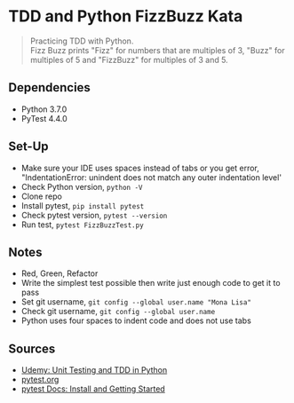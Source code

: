 # TDD and Python FizzBuzz Kata

>Practicing TDD with Python.  
>Fizz Buzz prints "Fizz" for numbers that are multiples of 3, "Buzz" for multiples of 5 and "FizzBuzz" for multiples of 3 and 5.

## Dependencies

- Python 3.7.0
- PyTest 4.4.0
  

## Set-Up

- Make sure your IDE uses spaces instead of tabs or you get error, "IndentationError: unindent does not match any outer indentation level'
- Check Python version, `python -V`
- Clone repo
- Install pytest, `pip install pytest`
- Check pytest version, `pytest --version`
- Run test, `pytest FizzBuzzTest.py`

## Notes

- Red, Green, Refactor
- Write the simplest test possible then write just enough code to get it to pass
- Set git username, `git config --global user.name "Mona Lisa"`
- Check git username, `git config --global user.name`
- Python uses four spaces to indent code and does not use tabs


## Sources

- [Udemy: Unit Testing and TDD in Python](https://www.udemy.com/unit-testing-and-tdd-in-python/)
- [pytest.org](https://docs.pytest.org)
- [pytest Docs: Install and Getting Started](https://docs.pytest.org/en/3.0.0/getting-started.html)
